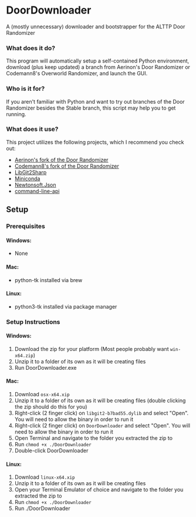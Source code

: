 # DoorDownloader
A (mostly unnecessary) downloader and bootstrapper for the ALTTP Door Randomizer

### What does it do?

This program will automatically setup a self-contained Python environment, download (plus keep updated) a branch from Aerinon's Door Randomizer or Codemann8's Overworld Randomizer, and launch the GUI.

### Who is it for?

If you aren't familiar with Python and want to try out branches of the Door Randomizer besides the Stable branch, this script may help you to get running.

### What does it use?

This project utilizes the following projects, which I recommend you check out:
- [Aerinon's fork of the Door Randomizer](https://github.com/aerinon/ALttPDoorRandomizer)
- [Codemann8's fork of the Door Randomizer](https://github.com/codemann8/ALttPDoorRandomizer)
- [LibGit2Sharp](https://github.com/libgit2/libgit2sharp)
- [Miniconda](https://github.com/conda/conda)
- [Newtonsoft.Json](https://github.com/JamesNK/Newtonsoft.Json)
- [command-line-api](https://github.com/dotnet/command-line-api)

## Setup
### Prerequisites
#### Windows:
- None

#### Mac:
- python-tk installed via brew

#### Linux:
- python3-tk installed via package manager

### Setup Instructions


#### Windows:
1. Download the zip for your platform (Most people probably want `win-x64.zip`)
2. Unzip it to a folder of its own as it will be creating files
3. Run DoorDownloader.exe

#### Mac:
1. Download `osx-x64.xip`
2. Unzip it to a folder of its own as it will be creating files (double clicking the zip should do this for you)
3. Right-click (2 finger click) on `libgit2-b7bad55.dylib` and select "Open". You will need to allow the binary in order to run it
4. Right-click (2 finger click) on `DoorDownloader` and select "Open". You will need to allow the binary in order to run it
5. Open Terminal and navigate to the folder you extracted the zip to
6. Run `chmod +x ./DoorDownloader`
7. Double-click DoorDownloader

#### Linux:
1. Download `linux-x64.xip`
2. Unzip it to a folder of its own as it will be creating files
3. Open your Terminal Emulator of choice and navigate to the folder you extracted the zip to
4. Run `chmod +x ./DoorDownloader`
5. Run ./DoorDownloader
